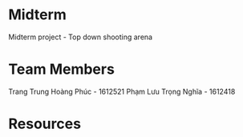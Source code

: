 # Midterm
Midterm project - Top down shooting arena

# Team Members
Trang Trung Hoàng Phúc - 1612521
Phạm Lưu Trọng Nghĩa - 1612418

# Resources
